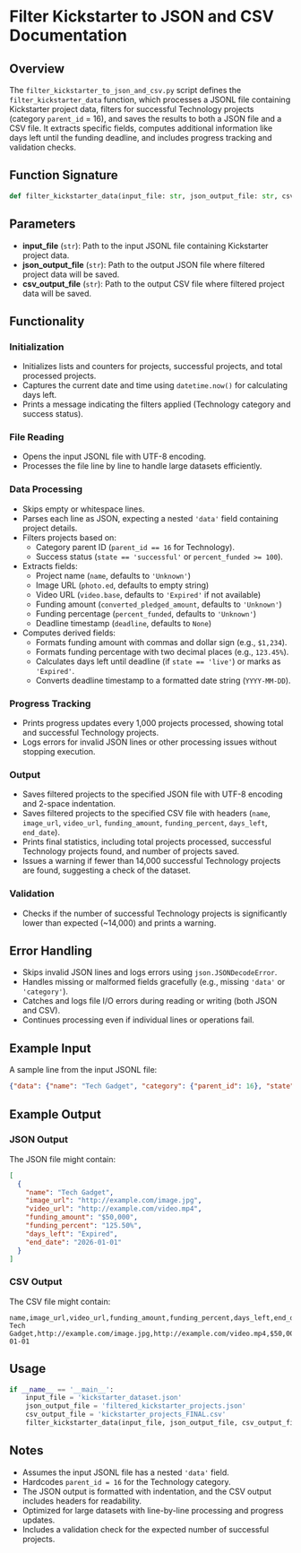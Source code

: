 # Filter Kickstarter to JSON and CSV Documentation

## Overview
The `filter_kickstarter_to_json_and_csv.py` script defines the `filter_kickstarter_data` function, which processes a JSONL file containing Kickstarter project data, filters for successful Technology projects (category `parent_id` = 16), and saves the results to both a JSON file and a CSV file. It extracts specific fields, computes additional information like days left until the funding deadline, and includes progress tracking and validation checks.

## Function Signature
```python
def filter_kickstarter_data(input_file: str, json_output_file: str, csv_output_file: str) -> None
```

## Parameters
- **input_file** (`str`): Path to the input JSONL file containing Kickstarter project data.
- **json_output_file** (`str`): Path to the output JSON file where filtered project data will be saved.
- **csv_output_file** (`str`): Path to the output CSV file where filtered project data will be saved.

## Functionality
### Initialization
- Initializes lists and counters for projects, successful projects, and total processed projects.
- Captures the current date and time using `datetime.now()` for calculating days left.
- Prints a message indicating the filters applied (Technology category and success status).

### File Reading
- Opens the input JSONL file with UTF-8 encoding.
- Processes the file line by line to handle large datasets efficiently.

### Data Processing
- Skips empty or whitespace lines.
- Parses each line as JSON, expecting a nested `'data'` field containing project details.
- Filters projects based on:
  - Category parent ID (`parent_id == 16` for Technology).
  - Success status (`state == 'successful'` or `percent_funded >= 100`).
- Extracts fields:
  - Project name (`name`, defaults to `'Unknown'`)
  - Image URL (`photo.ed`, defaults to empty string)
  - Video URL (`video.base`, defaults to `'Expired'` if not available)
  - Funding amount (`converted_pledged_amount`, defaults to `'Unknown'`)
  - Funding percentage (`percent_funded`, defaults to `'Unknown'`)
  - Deadline timestamp (`deadline`, defaults to `None`)
- Computes derived fields:
  - Formats funding amount with commas and dollar sign (e.g., `$1,234`).
  - Formats funding percentage with two decimal places (e.g., `123.45%`).
  - Calculates days left until deadline (if `state == 'live'`) or marks as `'Expired'`.
  - Converts deadline timestamp to a formatted date string (`YYYY-MM-DD`).

### Progress Tracking
- Prints progress updates every 1,000 projects processed, showing total and successful Technology projects.
- Logs errors for invalid JSON lines or other processing issues without stopping execution.

### Output
- Saves filtered projects to the specified JSON file with UTF-8 encoding and 2-space indentation.
- Saves filtered projects to the specified CSV file with headers (`name`, `image_url`, `video_url`, `funding_amount`, `funding_percent`, `days_left`, `end_date`).
- Prints final statistics, including total projects processed, successful Technology projects found, and number of projects saved.
- Issues a warning if fewer than 14,000 successful Technology projects are found, suggesting a check of the dataset.

### Validation
- Checks if the number of successful Technology projects is significantly lower than expected (~14,000) and prints a warning.

## Error Handling
- Skips invalid JSON lines and logs errors using `json.JSONDecodeError`.
- Handles missing or malformed fields gracefully (e.g., missing `'data'` or `'category'`).
- Catches and logs file I/O errors during reading or writing (both JSON and CSV).
- Continues processing even if individual lines or operations fail.

## Example Input
A sample line from the input JSONL file:
```json
{"data": {"name": "Tech Gadget", "category": {"parent_id": 16}, "state": "successful", "photo": {"ed": "http://example.com/image.jpg"}, "video": {"base": "http://example.com/video.mp4"}, "converted_pledged_amount": 50000, "percent_funded": 125.5, "deadline": 1767225600}}
```

## Example Output
### JSON Output
The JSON file might contain:
```json
[
  {
    "name": "Tech Gadget",
    "image_url": "http://example.com/image.jpg",
    "video_url": "http://example.com/video.mp4",
    "funding_amount": "$50,000",
    "funding_percent": "125.50%",
    "days_left": "Expired",
    "end_date": "2026-01-01"
  }
]
```

### CSV Output
The CSV file might contain:
```csv
name,image_url,video_url,funding_amount,funding_percent,days_left,end_date
Tech Gadget,http://example.com/image.jpg,http://example.com/video.mp4,$50,000,125.50%,Expired,2026-01-01
```

## Usage
```python
if __name__ == '__main__':
    input_file = 'kickstarter_dataset.json'
    json_output_file = 'filtered_kickstarter_projects.json'
    csv_output_file = 'kickstarter_projects_FINAL.csv'
    filter_kickstarter_data(input_file, json_output_file, csv_output_file)
```

## Notes
- Assumes the input JSONL file has a nested `'data'` field.
- Hardcodes `parent_id = 16` for the Technology category.
- The JSON output is formatted with indentation, and the CSV output includes headers for readability.
- Optimized for large datasets with line-by-line processing and progress updates.
- Includes a validation check for the expected number of successful projects.